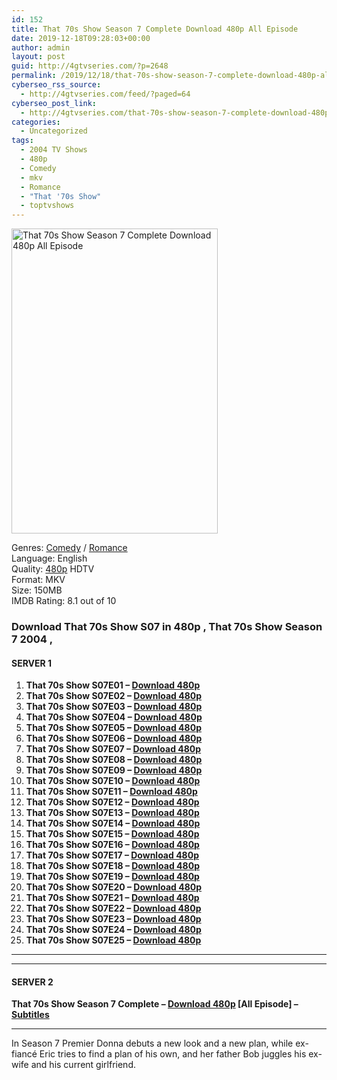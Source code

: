 ```yaml
---
id: 152
title: That 70s Show Season 7 Complete Download 480p All Episode
date: 2019-12-18T09:28:03+00:00
author: admin
layout: post
guid: http://4gtvseries.com/?p=2648
permalink: /2019/12/18/that-70s-show-season-7-complete-download-480p-all-episode/
cyberseo_rss_source:
  - http://4gtvseries.com/feed/?paged=64
cyberseo_post_link:
  - http://4gtvseries.com/that-70s-show-season-7-complete-download-480p-all-episode/
categories:
  - Uncategorized
tags:
  - 2004 TV Shows
  - 480p
  - Comedy
  - mkv
  - Romance
  - "That '70s Show"
  - toptvshows
---
```

<img loading="lazy" class="aligncenter" src="https://3.bp.blogspot.com/-Bgc1hYVOVgw/XfnwKZUeJvI/AAAAAAAAAiE/bed-yiNMyborVEl4K-IQWnzxLzE-HnMaQCK4BGAYYCw/s1600/That%2B70s%2BShow%2BSeason%2B7.jpg" alt="That 70s Show Season 7 Complete Download 480p All Episode" width="330" height="488" />

Genres:&nbsp;<a href="http://4gtvseries.com/tag/comedy/" data-wpel-link="internal">Comedy</a> / <a href="http://4gtvseries.com/tag/romance/" data-wpel-link="internal">Romance</a>  
Language: English  
Quality:&nbsp;<a href="http://4gtvseries.com/tag/480p/" data-wpel-link="internal">480p</a>&nbsp;HDTV  
Format: MKV  
Size: 150MB  
IMDB Rating: 8.1 out of 10

### **Download That 70s Show S07 in 480p , That 70s Show Season 7 2004 ,&nbsp;**

#### <span><strong>SERVER 1</strong></span>

  1. **That 70s Show S07E01 – <a href="http://slink.dl480p.xyz/3ZKJ" data-wpel-link="external" target="_blank" rel="nofollow external noopener noreferrer" class="wpel-icon-left"><i class="wpel-icon fa fa-download" aria-hidden="true"></i>Download 480p</a>**
  2. **That 70s Show S07E02 – <a href="http://slink.dl480p.xyz/54tDl2" data-wpel-link="external" target="_blank" rel="nofollow external noopener noreferrer" class="wpel-icon-left"><i class="wpel-icon fa fa-download" aria-hidden="true"></i>Download 480p</a>**
  3. **That 70s Show S07E03 – <a href="http://slink.dl480p.xyz/sJk6iv" data-wpel-link="external" target="_blank" rel="nofollow external noopener noreferrer" class="wpel-icon-left"><i class="wpel-icon fa fa-download" aria-hidden="true"></i>Download 480p</a>**
  4. **That 70s Show S07E04 – <a href="http://slink.dl480p.xyz/1wXe9" data-wpel-link="external" target="_blank" rel="nofollow external noopener noreferrer" class="wpel-icon-left"><i class="wpel-icon fa fa-download" aria-hidden="true"></i>Download 480p</a>**
  5. **That 70s Show S07E05 – <a href="http://slink.dl480p.xyz/ADgqCbgf" data-wpel-link="external" target="_blank" rel="nofollow external noopener noreferrer" class="wpel-icon-left"><i class="wpel-icon fa fa-download" aria-hidden="true"></i>Download 480p</a>**
  6. **That 70s Show S07E06 – <a href="http://slink.dl480p.xyz/JzUPei" data-wpel-link="external" target="_blank" rel="nofollow external noopener noreferrer" class="wpel-icon-left"><i class="wpel-icon fa fa-download" aria-hidden="true"></i>Download 480p</a>**
  7. **That 70s Show S07E07 – <a href="http://slink.dl480p.xyz/JJNkO" data-wpel-link="external" target="_blank" rel="nofollow external noopener noreferrer" class="wpel-icon-left"><i class="wpel-icon fa fa-download" aria-hidden="true"></i>Download 480p</a>**
  8. **That 70s Show S07E08 – <a href="http://slink.dl480p.xyz/5etyCn0" data-wpel-link="external" target="_blank" rel="nofollow external noopener noreferrer" class="wpel-icon-left"><i class="wpel-icon fa fa-download" aria-hidden="true"></i>Download 480p</a>**
  9. **That 70s Show S07E09 – <a href="http://slink.dl480p.xyz/EM5Wc5" data-wpel-link="external" target="_blank" rel="nofollow external noopener noreferrer" class="wpel-icon-left"><i class="wpel-icon fa fa-download" aria-hidden="true"></i>Download 480p</a>**
 10. **That 70s Show S07E10 – <a href="http://slink.dl480p.xyz/JxHTHY4p" data-wpel-link="external" target="_blank" rel="nofollow external noopener noreferrer" class="wpel-icon-left"><i class="wpel-icon fa fa-download" aria-hidden="true"></i>Download 480p</a>**
 11. **That 70s Show S07E11 – <a href="http://slink.dl480p.xyz/UIvbH" data-wpel-link="external" target="_blank" rel="nofollow external noopener noreferrer" class="wpel-icon-left"><i class="wpel-icon fa fa-download" aria-hidden="true"></i>Download 480p</a>**
 12. **That 70s Show S07E12 – <a href="http://slink.dl480p.xyz/aGWRqOhd" data-wpel-link="external" target="_blank" rel="nofollow external noopener noreferrer" class="wpel-icon-left"><i class="wpel-icon fa fa-download" aria-hidden="true"></i>Download 480p</a>**
 13. **That 70s Show S07E13 – <a href="http://slink.dl480p.xyz/dvvU" data-wpel-link="external" target="_blank" rel="nofollow external noopener noreferrer" class="wpel-icon-left"><i class="wpel-icon fa fa-download" aria-hidden="true"></i>Download 480p</a>**
 14. **That 70s Show S07E14 – <a href="http://slink.dl480p.xyz/HrCn" data-wpel-link="external" target="_blank" rel="nofollow external noopener noreferrer" class="wpel-icon-left"><i class="wpel-icon fa fa-download" aria-hidden="true"></i>Download 480p</a>**
 15. **That 70s Show S07E15 – <a href="http://slink.dl480p.xyz/x3SI" data-wpel-link="external" target="_blank" rel="nofollow external noopener noreferrer" class="wpel-icon-left"><i class="wpel-icon fa fa-download" aria-hidden="true"></i>Download 480p</a>**
 16. **That 70s Show S07E16 – <a href="http://slink.dl480p.xyz/KgJr" data-wpel-link="external" target="_blank" rel="nofollow external noopener noreferrer" class="wpel-icon-left"><i class="wpel-icon fa fa-download" aria-hidden="true"></i>Download 480p</a>**
 17. **That 70s Show S07E17 – <a href="http://slink.dl480p.xyz/Nt7FQaE" data-wpel-link="external" target="_blank" rel="nofollow external noopener noreferrer" class="wpel-icon-left"><i class="wpel-icon fa fa-download" aria-hidden="true"></i>Download 480p</a>**
 18. **That 70s Show S07E18 – <a href="http://slink.dl480p.xyz/Xj4lH" data-wpel-link="external" target="_blank" rel="nofollow external noopener noreferrer" class="wpel-icon-left"><i class="wpel-icon fa fa-download" aria-hidden="true"></i>Download 480p</a>**
 19. **That 70s Show S07E19 – <a href="http://slink.dl480p.xyz/XaADvh4y" data-wpel-link="external" target="_blank" rel="nofollow external noopener noreferrer" class="wpel-icon-left"><i class="wpel-icon fa fa-download" aria-hidden="true"></i>Download 480p</a>**
 20. **That 70s Show S07E20 – <a href="http://slink.dl480p.xyz/Ohwx8AT" data-wpel-link="external" target="_blank" rel="nofollow external noopener noreferrer" class="wpel-icon-left"><i class="wpel-icon fa fa-download" aria-hidden="true"></i>Download 480p</a>**
 21. **That 70s Show S07E21 – <a href="http://slink.dl480p.xyz/Pyp4NK" data-wpel-link="external" target="_blank" rel="nofollow external noopener noreferrer" class="wpel-icon-left"><i class="wpel-icon fa fa-download" aria-hidden="true"></i>Download 480p</a>**
 22. **That 70s Show S07E22 – <a href="http://slink.dl480p.xyz/kfa1S8" data-wpel-link="external" target="_blank" rel="nofollow external noopener noreferrer" class="wpel-icon-left"><i class="wpel-icon fa fa-download" aria-hidden="true"></i>Download 480p</a>**
 23. **That 70s Show S07E23 – <a href="http://slink.dl480p.xyz/WVTT" data-wpel-link="external" target="_blank" rel="nofollow external noopener noreferrer" class="wpel-icon-left"><i class="wpel-icon fa fa-download" aria-hidden="true"></i>Download 480p</a>**
 24. **That 70s Show S07E24 – <a href="http://slink.dl480p.xyz/EyH1" data-wpel-link="external" target="_blank" rel="nofollow external noopener noreferrer" class="wpel-icon-left"><i class="wpel-icon fa fa-download" aria-hidden="true"></i>Download 480p</a>**
 25. **That 70s Show S07E25 – <a href="http://slink.dl480p.xyz/u3FAUV6" data-wpel-link="external" target="_blank" rel="nofollow external noopener noreferrer" class="wpel-icon-left"><i class="wpel-icon fa fa-download" aria-hidden="true"></i>Download 480p</a>**

* * *

* * *

#### <span><strong>SERVER 2</strong></span>

**That 70s Show Season 7 Complete – <a href="http://dl480p.xyz/2714/" data-wpel-link="external" target="_blank" rel="nofollow external noopener noreferrer" class="wpel-icon-left"><i class="wpel-icon fa fa-download" aria-hidden="true"></i>Download 480p</a> [All Episode] – <a href="https://subscene.com/subtitles/that-70s-show-seventh-season" data-wpel-link="external" target="_blank" rel="nofollow external noopener noreferrer" class="wpel-icon-left"><i class="wpel-icon fa fa-download" aria-hidden="true"></i>Subtitles</a>**

* * *

In Season 7 Premier Donna debuts a new look and a new plan, while ex-fiancé Eric tries to find a plan of his own, and her father Bob juggles his ex-wife and his current girlfriend.

<div align="center">
</div>
